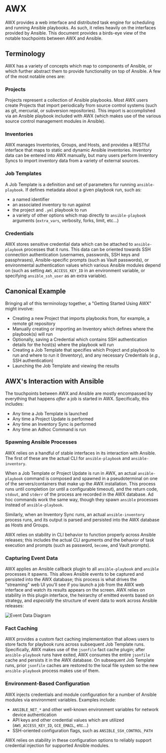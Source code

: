 # AWX

AWX provides a web interface and distributed task engine for scheduling and
running Ansible playbooks.  As such, it relies heavily on the interfaces
provided by Ansible.  This document provides a birds-eye view of the notable
touchpoints between AWX and Ansible.


## Terminology

AWX has a variety of concepts which map to components of Ansible, or
which further abstract them to provide functionality on top of Ansible.  A few
of the most notable ones are:


### Projects

Projects represent a collection of Ansible playbooks.  Most AWX users create
Projects that import periodically from source control systems (such as git,
mercurial, or subversion repositories).  This import is accomplished via an
Ansible playbook included with AWX (which makes use of the various source
control management modules in Ansible).


### Inventories

AWX manages Inventories, Groups, and Hosts, and provides a RESTful interface
that maps to static and dynamic Ansible inventories.  Inventory data can
be entered into AWX manually, but many users perform Inventory Syncs to import
inventory data from a variety of external sources.


### Job Templates

A Job Template is a definition and set of parameters for running
`ansible-playbook`.  If defines metadata about a given playbook run, such as:

* a named identifier
* an associated inventory to run against
* the project and `.yml` playbook to run
* a variety of other options which map directly to `ansible-playbook`
  arguments (`extra_vars`, verbosity, forks, limit, etc...)


### Credentials

AWX stores sensitive credential data which can be attached to `ansible-playbook`
processes that it runs.  This data can be oriented towards SSH connection
authentication (usernames, passwords, SSH keys and passphrases),
Ansible-specific prompts (such as Vault passwords), or environmental
authentication values which various Ansible modules depend on (such as setting
`AWS_ACCESS_KEY_ID` in an environment variable, or specifying
`ansible_ssh_user` as an extra variable).


## Canonical Example

Bringing all of this terminology together, a "Getting Started Using AWX" might
involve:

* Creating a new Project that imports playbooks from, for example, a remote git repository
* Manually creating or importing an Inventory which defines where the playbook(s) will run
* Optionally, saving a Credential which contains SSH authentication details for
  the host(s) where the playbook will run
* Creating a Job Template that specifies which Project and playbook to run and
  where to run it (Inventory), and any necessary Credentials (*e.g.*, SSH
  authentication)
* Launching the Job Template and viewing the results


## AWX's Interaction with Ansible

The touchpoints between AWX and Ansible are mostly encompassed by
everything that happens *after* a job is started in AWX.  Specifically, this
includes:

* Any time a Job Template is launched
* Any time a Project Update is performed
* Any time an Inventory Sync is performed
* Any time an Adhoc Command is run


### Spawning Ansible Processes

AWX relies on a handful of stable interfaces in its interaction with Ansible.
The first of these are the actual CLI for `ansible-playbook` and
`ansible-inventory`.

When a Job Template or Project Update is run in AWX, an actual
`ansible-playbook` command is composed and spawned in a pseudoterminal on one
of the servers/containers that make up the AWX installation.  This process runs
until completion (or until a configurable timeout), and the return code,
`stdout`, and `stderr` of the process are recorded in the AWX database.  Ad hoc
commands work the same way, though they spawn `ansible` processes instead of
`ansible-playbook`.

Similarly, when an Inventory Sync runs, an actual `ansible-inventory` process
runs, and its output is parsed and persisted into the AWX database as Hosts and
Groups.

AWX relies on stability in CLI behavior to function properly across Ansible
releases; this includes the actual CLI arguments _and_ the behavior of task
execution and prompts (such as password, `become`, and Vault prompts).


### Capturing Event Data

AWX applies an Ansible callback plugin to all `ansible-playbook` and `ansible`
processes it spawns.  This allows Ansible events to be captured and persisted
into the AWX database; this process is what drives the "streaming" web UI
you'll see if you launch a job from the AWX web interface and watch its results
appears on the screen.  AWX relies on stability in this plugin interface, the
heirarchy of emitted events based on strategy, and _especially_ the structure
of event data to work across Ansible releases:

![Event Data Diagram](https://user-images.githubusercontent.com/722880/35641610-ae7f1dea-068e-11e8-84fb-0f96043d53e4.png)


### Fact Caching

AWX provides a custom fact caching implementation that allows users to store
facts for playbook runs across subsequent Job Template runs.  Specifically, AWX
makes use of the `jsonfile` fact cache plugin;  after `ansible-playbook` runs
have exited, AWX consumes the entire `jsonfile` cache and persists it in the
AWX database.  On subsequent Job Template runs, prior `jsonfile` caches are
restored to the local file system so the new `ansible-playbook` process makes
use of them.


### Environment-Based Configuration

AWX injects credentials and module configuration for a number of Ansible
modules via environment variables.  Examples include:

* `ANSIBLE_NET_*` and other well-known environment variables for network device authentication
* API keys and other credential values which are utilized
  (`AWS_ACCESS_KEY_ID`, `GCE_EMAIL`, etc...)
* SSH-oriented configuration flags, such as `ANSIBLE_SSH_CONTROL_PATH`

AWX relies on stability in these configuration options to reliably support
credential injection for supported Ansible modules.
